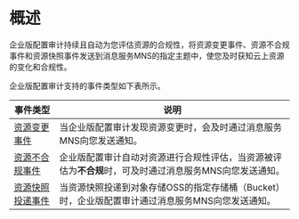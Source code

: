 # 概述

企业版配置审计持续且自动为您评估资源的合规性，将资源变更事件、资源不合规事件和资源快照事件发送到消息服务MNS的指定主题中，使您及时获知云上资源的变化和合规性。

企业版配置审计支持的事件类型如下表所示。

|事件类型|说明|
|----|--|
|[资源变更事件]()|当企业版配置审计发现资源变更时，会及时通过消息服务MNS向您发送通知。|
|[资源不合规事件]()|企业版配置审计自动对资源进行合规性评估，当资源被评估为**不合规**时，可及时通过消息服务MNS向您发送通知。|
|[资源快照投递事件]()|当资源快照投递到对象存储OSS的指定存储桶（Bucket）时，企业版配置审计通过消息服务MNS向您发送通知。|

